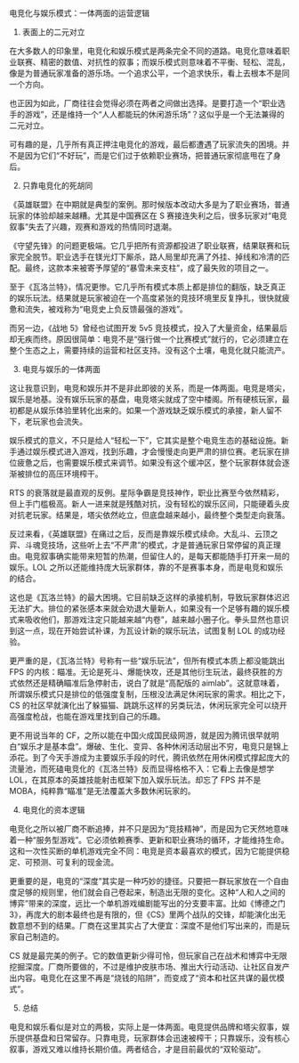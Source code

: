 电竞化与娱乐模式：一体两面的运营逻辑
1. 表面上的二元对立

在大多数人的印象里，电竞化和娱乐模式是两条完全不同的道路。电竞化意味着职业联赛、精密的数值、对抗性的叙事；而娱乐模式则意味着不平衡、轻松、混乱，像是为普通玩家准备的游乐场。一个追求公平，一个追求快乐，看上去根本不是同一个方向。

也正因为如此，厂商往往会觉得必须在两者之间做出选择。是要打造一个“职业选手的游戏”，还是维持一个“人人都能玩的休闲游乐场”？这似乎是一个无法兼得的二元对立。

可有趣的是，几乎所有真正押注电竞化的游戏，最后都遭遇了玩家流失的困境。并不是因为它们“不好玩”，而是它们过于依赖职业赛场，把普通玩家彻底甩在了身后。

2. 只靠电竞化的死胡同

《英雄联盟》在中期就是典型的案例。那时候版本改动大多是为了职业赛场，普通玩家的体验却越来越糟。尤其是中国赛区在 S 赛接连失利之后，很多玩家对“电竞叙事”失去了兴趣，观赛和游戏的热情同时退潮。

《守望先锋》的问题更极端。它几乎把所有资源都投进了职业联赛，结果联赛和玩家完全脱节。职业选手在镁光灯下厮杀，路人局里却充满了外挂、掉线和冷清的匹配。最终，这款本来被寄予厚望的“暴雪未来支柱”，成了最失败的项目之一。

至于《瓦洛兰特》，情况更惨。它几乎所有模式本质上都是排位的翻版，缺乏真正的娱乐玩法。结果就是玩家被迫在一个高度紧张的竞技环境里反复挣扎，很快就疲惫和流失，被戏称为“电竞史上负反馈最强的游戏”。

而另一边，《战地 5》曾经也试图开发 5v5 竞技模式，投入了大量资金，结果最后却无疾而终。原因很简单：电竞不是“强行做一个比赛模式”就行的，它必须建立在整个生态之上，需要持续的运营和社区支持。没有这个土壤，电竞化就只能流产。

3. 电竞与娱乐的一体两面

这让我意识到，电竞和娱乐并不是非此即彼的关系，而是一体两面。电竞是塔尖，娱乐是地基。没有娱乐玩家的基盘，电竞塔尖就成了空中楼阁。所有硬核玩家，最初都是从娱乐体验里转化出来的。如果一个游戏缺乏娱乐模式的承接，新人留不下，老玩家也会流失。

娱乐模式的意义，不只是给人“轻松一下”，它其实是整个电竞生态的基础设施。新手通过娱乐模式进入游戏，找到乐趣，才会慢慢走向更严肃的排位赛。老玩家在排位疲惫之后，也需要娱乐模式来调节。如果没有这个缓冲区，整个玩家群体就会逐渐被排位的高压环境榨干。

RTS 的衰落就是最直观的反例。星际争霸是竞技神作，职业比赛至今依然精彩，但上手门槛极高。新人一进来就是残酷对抗，没有轻松的娱乐区间，只能硬着头皮对抗老玩家。结果是，塔尖依然屹立，但底盘越来越小，最终整个类型走向衰落。

反过来看，《英雄联盟》在痛过之后，反而是靠娱乐模式续命。大乱斗、云顶之弈、斗魂竞技场，这些听上去“不严肃”的模式，才是普通玩家日常停留的真正理由。电竞叙事确实能带来短暂的热潮，但留住人的，是每天都能随手打开来一局的娱乐。LOL 之所以还能维持庞大玩家群体，靠的不是赛事本身，而是电竞和娱乐的结合。

这也是《瓦洛兰特》的最大困境。它目前缺乏这样的承接机制，导致玩家群体迟迟无法扩大。排位的紧张感本来就会劝退大量新人，如果没有一个足够有趣的娱乐模式来吸收他们，那游戏注定只能越来越“内卷”，越来越小圈子化。拳头显然也意识到这一点，现在开始尝试补课，为瓦设计新的娱乐玩法，试图复制 LOL 的成功经验。

更严重的是，《瓦洛兰特》号称有一些“娱乐玩法”，但所有模式本质上都没能跳出 FPS 的内核：瞄准。无论是死斗、爆能快攻，还是其他衍生玩法，最终获胜的方式依然还是精确瞄准后急停射击，说白了就是“高配版的 aimlab”。这就意味着，所谓娱乐模式只是排位的低强度复制，压根没法满足休闲玩家的需求。相比之下，CS 的社区早就演化出了躲猫猫、跳跳乐这样的另类玩法，休闲玩家完全可以绕开高强度枪战，也能在游戏里找到自己的乐趣。

更不用说当年的 CF，之所以能在中国火成国民级网游，就是因为腾讯很早就明白“娱乐才是基本盘”。爆破、生化、变异、各种休闲活动层出不穷，电竞只是锦上添花。到了今天手游成为主要娱乐手段的时代，腾讯依然在用休闲模式撑起庞大的流量池，而死磕电竞化的《瓦洛兰特》反而显得格格不入：它看上去像是想学 LOL，在其原本的英雄技能射击框架下加入娱乐玩法。却忘了 FPS 并不是 MOBA，纯粹靠“瞄准”是无法覆盖大多数休闲玩家的。

4. 电竞化的资本逻辑

电竞化之所以被厂商不断追捧，并不只是因为“竞技精神”，而是因为它天然地意味着一种“服务型游戏”。它必须依赖赛季、更新和职业赛场的循环，才能维持生命。这和一次性买断的单机游戏完全不同：电竞是资本最喜欢的模式，因为它能提供稳定、可预测、可复利的现金流。

更重要的是，电竞的“深度”其实是一种巧妙的捷径。只要把一群玩家放在一个自由度足够的规则里，他们就会自己卷起来，制造出无限的变化。这种“人和人之间的博弈”带来的深度，远比一个单机游戏编剧能写出的分支要丰富。比如《博德之门 3》，再庞大的剧本最终也是有限的，但《CS》里两个战队的交锋，却能演化出无数意想不到的结果。厂商在这里其实占了大便宜：深度不是他们写出来的，而是玩家自己制造的。

CS 就是最完美的例子。它的数值更新少得可怜，但玩家自己在战术和博弈中无限挖掘深度。厂商所要做的，不过是维护皮肤市场、推出大行动活动、让社区自发产出内容。电竞化在这里不再是“烧钱的陷阱”，而变成了“资本和社区共谋的最优模式”。

5. 总结

电竞和娱乐看似是对立的两极，实际上是一体两面。电竞提供品牌和塔尖叙事，娱乐提供基盘和日常留存。只靠电竞，玩家群体会迅速被榨干；只靠娱乐，没有核心叙事，游戏又难以维持长期价值。两者结合，才是目前最优的“双轮驱动”。

